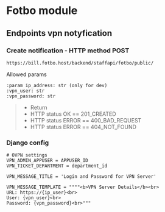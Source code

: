 # Fotbo module

## Endpoints vpn notyfication

### Create notification - HTTP method POST

```
https://bill.fotbo.host/backend/staffapi/fotbo/public/
```

Allowed params

```
:param ip_address: str (only for dev)
:vpn_user: str
:vpn_password: str
```
>* Return
>* HTTP status OK == 201_CREATED
>* HTTP status ERROR == 400_BAD_REQUEST
>* HTTP status ERROR == 404_NOT_FOUND


### Django config
```
# OVPN settings
VPN_ADMIN_APPUSER = APPUSER_ID
VPN_TICKET_DEPARTMENT = department_id

VPN_MESSAGE_TITLE = 'Login and Password for VPN Server'

VPN_MESSAGE_TEMPLATE = """"<b>VPN Server Details</b><br>
URL: https://{ip_user}<br>
User: {vpn_user}<br>
Password: {vpn_password}<br>"""
```